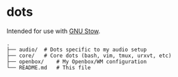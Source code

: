 # dots
Intended for use with [GNU Stow](https://www.gnu.org/software/stow/).

```
.
├── audio/	# Dots specific to my audio setup
├── core/	# Core dots (bash, vim, tmux, urxvt, etc)
├── openbox/	# My Openbox/WM configuration
└── README.md	# This file
```
